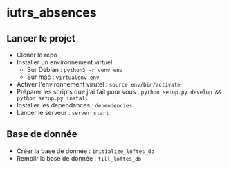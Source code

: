 # iutrs_absences

## Lancer le projet
- Cloner le répo
- Installer un environnement virtuel
    - Sur Debian : `python3 -r venv env`
    - Sur mac : `virtualenv env`
- Activer l'environnement virutel : `source env/bin/activate`
- Préparer les scripts que j'ai fait pour vous : `python setup.py develop && python setup.py install`
- Installer les dependances : `dependencies`
- Lancer le serveur : `server_start`

## Base de donnée
- Créer la base de donnée : `initialize_loftes_db`
- Remplir la base de donnée : `fill_loftes_db`